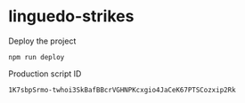 # linguedo-strikes

Deploy the project
```
npm run deploy
```

Production script ID
```
1K7sbpSrmo-twhoi3SkBafBBcrVGHNPKcxgio4JaCeK67PTSCozxip2Rk
```